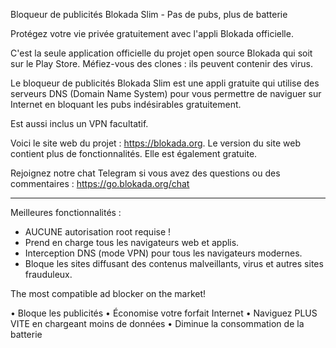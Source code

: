 Bloqueur de publicités Blokada Slim - Pas de pubs, plus de batterie

Protégez votre vie privée gratuitement avec l'appli Blokada officielle.

C'est la seule application officielle du projet open source Blokada qui soit sur le Play Store. Méfiez-vous des clones : ils peuvent contenir des virus.

Le bloqueur de publicités Blokada Slim est une appli gratuite qui utilise des serveurs DNS (Domain Name System) pour vous permettre de naviguer sur Internet en bloquant les pubs indésirables gratuitement.

Est aussi inclus un VPN facultatif.

Voici le site web du projet : https://blokada.org. Le version du site web contient plus de fonctionnalités. Elle est également gratuite.

Rejoignez notre chat Telegram si vous avez des questions ou des commentaires : https://go.blokada.org/chat

----

Meilleures fonctionnalités :
- AUCUNE autorisation root requise !
- Prend en charge tous les navigateurs web et applis.
- Interception DNS (mode VPN) pour tous les navigateurs modernes.
- Bloque les sites diffusant des contenus malveillants, virus et autres sites frauduleux.

The most compatible ad blocker on the market!

• Bloque les publicités • Économise votre forfait Internet • Naviguez PLUS VITE en chargeant moins de données • Diminue la consommation de la batterie
